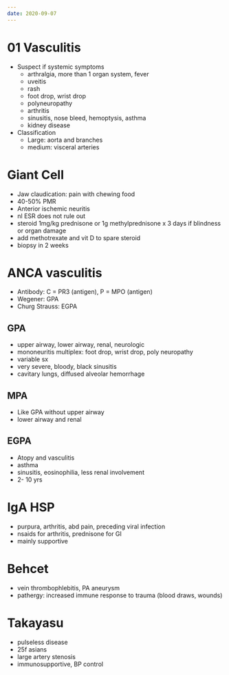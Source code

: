 ```yaml
---
date: 2020-09-07
---
```


# 01 Vasculitis

- Suspect if systemic symptoms
	- arthralgia, more than 1 organ system, fever
	- uveitis
	- rash
	- foot drop, wrist drop
	- polyneuropathy
	- arthritis
	- sinusitis, nose bleed, hemoptysis, asthma
	- kidney disease
- Classification
	- Large: aorta and branches
	- medium: visceral arteries

# Giant Cell

- Jaw claudication: pain with chewing food
- 40-50% PMR
- Anterior ischemic neuritis
- nl ESR does not rule out
- steroid 1mg/kg prednisone or 1g methylprednisone x 3 days if blindness or organ damage
- add methotrexate and vit D to spare steroid
- biopsy in 2 weeks

# ANCA vasculitis

- Antibody: C = PR3 (antigen), P = MPO (antigen)
- Wegener: GPA
- Churg Strauss: EGPA

## GPA

- upper airway, lower airway, renal, neurologic
- mononeuritis multiplex: foot drop, wrist drop, poly neuropathy
- variable sx
- very severe, bloody, black sinusitis
- cavitary lungs, diffused alveolar hemorrhage

## MPA

- Like GPA without upper airway
- lower airway and renal

## EGPA

- Atopy and vasculitis
- asthma
- sinusitis, eosinophilia, less renal involvement
- 2- 10 yrs

# IgA HSP

- purpura, arthritis, abd pain, preceding viral infection
- nsaids for arthritis, prednisone for GI
- mainly supportive

# Behcet

- vein thrombophlebitis, PA aneurysm
- pathergy: increased immune response to trauma (blood draws, wounds)

# Takayasu

- pulseless disease
- 25f asians
- large artery stenosis
- immunosupportive, BP control
